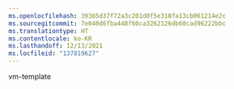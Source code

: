 ```yaml
---
ms.openlocfilehash: 39365d37f72a3c201d8f5e318fa13cb061214e2c
ms.sourcegitcommit: 7e040d6fba448f60ca3262126db60cad96222bbc
ms.translationtype: HT
ms.contentlocale: ko-KR
ms.lasthandoff: 12/13/2021
ms.locfileid: "137819627"
---
```

vm-template
